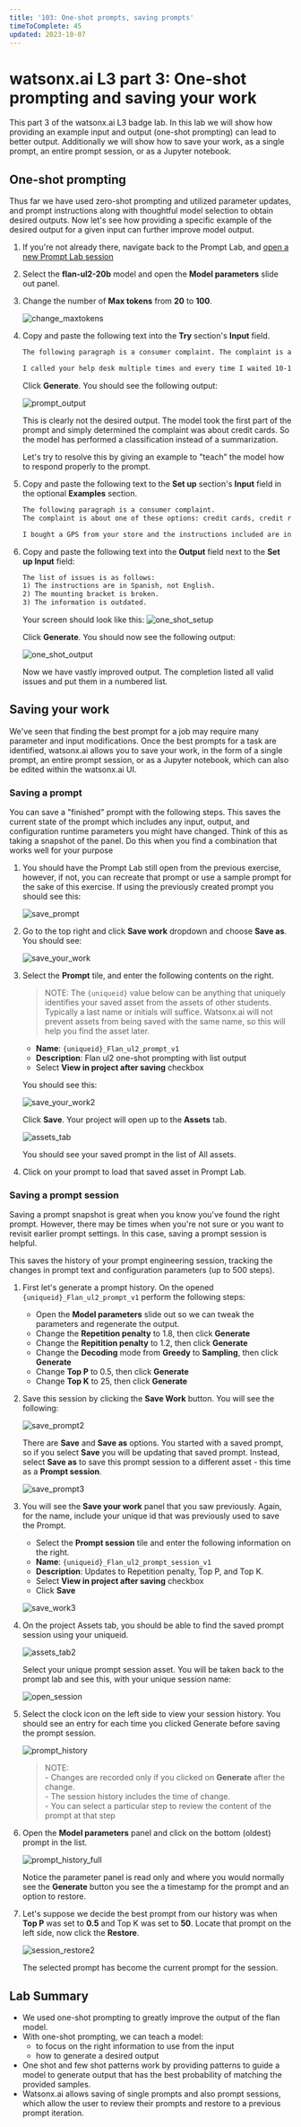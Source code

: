 ```yaml
---
title: '103: One-shot prompts, saving prompts'
timeToComplete: 45
updated: 2023-10-07
---
```


<QuizAlert text='Heads Up! Quiz material will be flagged like this!' />

# watsonx.ai L3 part 3: One-shot prompting and saving your work

This part 3 of the watsonx.ai L3 badge lab. In this lab we will show how providing an example input and output (one-shot prompting) can lead to better output. Additionally we will show how to save your work, as a single prompt, an entire prompt session, or as a Jupyter notebook. 

## One-shot prompting

Thus far we have used zero-shot prompting and utilized parameter updates, and prompt instructions along with thoughtful model selection to obtain desired outputs. Now let's see how providing a specific example of the desired output for a given input can further improve model output.

1. If you're not already there, navigate back to the Prompt Lab, and [open a new Prompt Lab session](/watsonx/watsonxai/100#creating-a-new-prompt-lab-session)

2. Select the **flan-ul2-20b** model and open the **Model parameters** slide out panel. 

3. Change the number of **Max tokens** from **20** to **100**. 

    ![change_maxtokens](./images/103/change-maxtokens.png)

4. Copy and paste the following text into the **Try** section's **Input** field.

    ```txt
    The following paragraph is a consumer complaint. The complaint is about one of these options: credit cards, credit reporting, mortgage and loans, retail banking, or debt collection. Read the following paragraph and list all the issues.
    
    I called your help desk multiple times and every time I waited 10-15 minutes before I gave up. This is just ridiculous. When I finally got through like after 3 days (yes, 3 days) your agent kept going over a long checklist of trivial things and asking me to verify, after I repeatedly told the agent that I am an experienced user and I know what I am doing, It was a complete waste of time.  After like an eternity of this pointless conversation, I was told that an SME will contact me. That - was 2 days ago. What is the problem with your support system? 
    ```

    Click **Generate**.  You should see the following output:

    ![prompt_output](./images/103/prompt-output.png)

    This is clearly not the desired output. The model took the first part of the prompt and simply determined the complaint was about credit cards. So the model has performed a classification instead of a summarization.

    Let's try to resolve this by giving an example to "teach" the model how to respond properly to the prompt.

5. Copy and paste the following text to the **Set up** section's **Input** field in the optional **Examples** section.

    ```txt
    The following paragraph is a consumer complaint. 
    The complaint is about one of these options: credit cards, credit reporting, mortgages and loans, retail banking, or debt collection. Read the following paragraph and list all the issues.
    
    I bought a GPS from your store and the instructions included are in Spanish, not English. I have to use Google Translate to figure it out. The mounting bracket was broken, and so I need information on how to get a replacement. Moreover, the information seems to be outdated because I cannot see the new roads put in around my house within the last 12 months. 
    ```

6. Copy and paste the following text into the **Output** field next to the **Set up Input** field:

    ```txt
    The list of issues is as follows:
    1) The instructions are in Spanish, not English.
    2) The mounting bracket is broken.
    3) The information is outdated.
    ```

    Your screen should look like this:
    ![one_shot_setup](./images/103/one-shot-setup.png)

    Click **Generate**. You should now see the following output:

    ![one_shot_output](./images/103/one-shot-output.png)

    Now we have vastly improved output. The completion listed all valid issues and put them in a numbered list.

    <Warning text='Do NOT close out the session or remove any information. You will need this for the next section.'/>

## Saving your work

We've seen that finding the best prompt for a job may require many parameter and input modifications. Once the best prompts for a task are identified, watsonx.ai allows you to save your work, in the form of a single prompt, an entire prompt session, or as a Jupyter notebook, which can also be edited within the watsonx.ai UI.

### Saving a prompt

You can save a "finished" prompt with the following steps. This saves the current state of the prompt which includes any input, output, and configuration runtime parameters you might have changed. Think of this as taking a snapshot of the panel. Do this when you find a combination that works well for your purpose 

1. You should have the Prompt Lab still open from the previous exercise, however, if not, you can recreate that prompt or use a sample prompt for the sake of this exercise. If using the previously created prompt you should see this:

    ![save_prompt](./images/103/save-prompt.png)

2. Go to the top right and click **Save work** dropdown and choose **Save as**. You should see:

    ![save_your_work](./images/103/save-your-work.png)

3. Select the **Prompt** tile, and enter the following contents on the right.
    > NOTE: The `{uniqueid}` value below can be anything that uniquely identifies your saved asset from the assets of other students. Typically a last name or initials will suffice. Watsonx.ai will not prevent assets from being saved with the same name, so this will help you find the asset later. 
    - **Name**: `{uniqueid}_Flan_ul2_prompt_v1`
    - **Description**: Flan ul2 one-shot prompting with list output
    - Select **View in project after saving** checkbox

    You should see this:

    ![save_your_work2](./images/103/save-your-work2.png)

    Click **Save**. Your project will open up to the **Assets** tab.

    ![assets_tab](./images/103/assets-tab.png)

    You should see your saved prompt in the list of All assets.

4. Click on your prompt to load that saved asset in Prompt Lab. 

### Saving a prompt session

<QuizAlert text='Quiz question on saving a prompt session!' />

Saving a prompt snapshot is great when you know you've found the right prompt. However, there may be times when you're not sure or you want to revisit earlier prompt settings. In this case, saving a prompt session is helpful.

This saves the history of your prompt engineering session, tracking the changes in prompt text and configuration parameters (up to 500 steps).

1. First let's generate a prompt history. On the opened `{uniqueid}_Flan_ul2_prompt_v1` perform the following steps:
    - Open the **Model parameters** slide out so we can tweak the parameters and regenerate the output.
    - Change the **Repetition penalty** to 1.8, then click **Generate**
    - Change the **Repitition penalty** to 1.2, then click **Generate**
    - Change the **Decoding** mode from **Greedy** to **Sampling**, then click **Generate**
    - Change **Top P** to 0.5, then click **Generate**
    - Change **Top K** to 25, then click **Generate**

2. Save this session by clicking the **Save Work** button.  You will see the following:

    ![save_prompt2](./images/103/save-prompt2.png)

    There are **Save** and **Save as** options. You started with a saved prompt, so if you select **Save** you will be updating that saved prompt. Instead, select **Save as** to save this prompt session to a different asset - this time as a **Prompt session**.

    ![save_prompt3](./images/103/save-prompt3.png)

3. You will see the **Save your work** panel that you saw previously. Again, for the name, include your unique id that was previously used to save the Prompt.
    - Select the **Prompt session** tile and enter the following information on the right.
    - **Name**: `{uniqueid}_Flan_ul2_prompt_session_v1`
    - **Description**: Updates to Repetition penalty, Top P, and Top K.
    - Select **View in project after saving** checkbox
    - Click **Save**

    ![save_work3](./images/103/save-your-work3.png)

4. On the project Assets tab, you should be able to find the saved prompt session using your uniqueid. 

    ![assets_tab2](./images/103/assets-tab2.png)

    Select your unique prompt session asset. You will be taken back to the prompt lab and see this, with your unique session name:

    ![open_session](./images/103/open-prompt-session.png)

5. Select the clock icon on the left side to view your session history. You should see an entry for each time you clicked Generate before saving the prompt session.

    ![prompt_history](./images/103/prompt-history.png)

    > NOTE: 
        <br />- Changes are recorded only if you clicked on **Generate** after the change.
        <br />- The session history includes the time of change.
        <br />- You can select a particular step to review the content of the prompt at that step

6. Open the **Model parameters** panel and click on the bottom (oldest) prompt in the list. 

    ![prompt_history_full](./images/103/prompt-history-full.png)

    Notice the parameter panel is read only and where you would normally see the **Generate** button you see the a timestamp for the prompt and an option to restore.

7. Let's suppose we decide the best prompt from our history was when **Top P** was set to **0.5** and Top K was set to **50**. Locate that prompt on the left side, now click the **Restore**. 

    ![session_restore2](./images/103/session-restore2.png)

    The selected prompt has become the current prompt for the session.

## Lab Summary
- We used one-shot prompting to greatly improve the output of the flan model. 
- With one-shot prompting, we can teach a model:
    - to focus on the right information to use from the input
    - how to generate a desired output
- One shot and few shot patterns work by providing patterns to guide a model to generate output that has the best probability of matching the provided samples.
- Watsonx.ai allows saving of single prompts and also prompt sessions, which allow the user to review their prompts and restore to a previous prompt iteration. 
